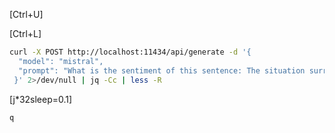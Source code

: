 [Ctrl+U]

[Ctrl+L]

```bash sleep=3
curl -X POST http://localhost:11434/api/generate -d '{
  "model": "mistral",
  "prompt": "What is the sentiment of this sentence: The situation surrounding the video assistant referee is at crisis point."
 }' 2>/dev/null | jq -Cc | less -R
```

[j*32sleep=0.1]

```bash enter=false
q
```